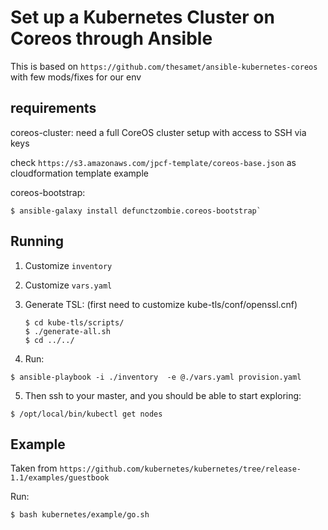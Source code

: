 Set up a Kubernetes Cluster on Coreos through Ansible
========================================================================

This is based on `https://github.com/thesamet/ansible-kubernetes-coreos` with few mods/fixes for our env


requirements
------------
coreos-cluster: need a full CoreOS cluster setup with access to SSH via keys

check `https://s3.amazonaws.com/jpcf-template/coreos-base.json` as cloudformation template example

coreos-bootstrap:

```
$ ansible-galaxy install defunctzombie.coreos-bootstrap`
```

Running
-------
1. Customize `inventory`

2. Customize `vars.yaml`

3. Generate TSL: (first need to customize kube-tls/conf/openssl.cnf)
   ```
   $ cd kube-tls/scripts/
   $ ./generate-all.sh
   $ cd ../../
   ```

4. Run:
```
$ ansible-playbook -i ./inventory  -e @./vars.yaml provision.yaml
```

5. Then ssh to your master, and you should be able to start exploring:
```
$ /opt/local/bin/kubectl get nodes
```

Example
-------
Taken from `https://github.com/kubernetes/kubernetes/tree/release-1.1/examples/guestbook`

Run:
```
$ bash kubernetes/example/go.sh
```

